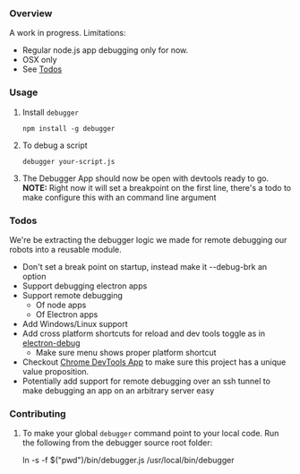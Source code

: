 ### Overview

A work in progress. Limitations:
  - Regular node.js app debugging only for now.
  - OSX only
  - See [Todos](#todos)

### Usage

 1. Install ```debugger```

        npm install -g debugger

 2. To debug a script

        debugger your-script.js

 3. The Debugger App should now be open with devtools ready to go. **NOTE:** Right now it will set a breakpoint on the first line, there's a todo to make configure this with an command line argument

### Todos
We're be extracting the debugger logic we made for remote debugging our robots into a reusable module.

  - Don't set a break point on startup, instead make it --debug-brk an option
  - Support debugging electron apps
  - Support remote debugging
    - Of node apps
    - Of Electron apps
  - Add Windows/Linux support
  - Add cross platform shortcuts for reload and dev tools toggle as in [electron-debug](https://www.npmjs.com/package/electron-debug)
    - Make sure menu shows proper platform shortcut
  - Checkout [Chrome DevTools App](https://kenneth.io/blog/2014/12/28/taking-chrome-devtools-outside-the-browser/) to make sure this project has a unique value proposition.
  - Potentially add support for remote debugging over an ssh tunnel to make debugging an app on an arbitrary server easy

### Contributing

  1. To make your global ```debugger``` command point to your local code. Run the following from the
debugger source root folder:

        ln -s -f $("pwd")/bin/debugger.js /usr/local/bin/debugger
